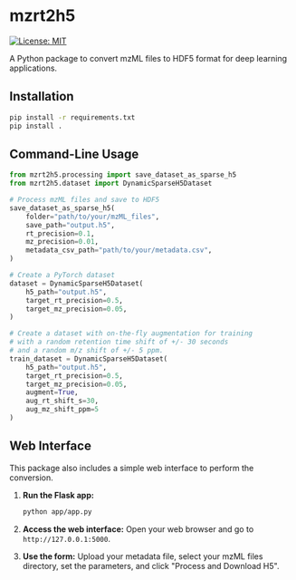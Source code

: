 # mzrt2h5

[![License: MIT](https://img.shields.io/badge/License-MIT-yellow.svg)](https://opensource.org/licenses/MIT)

A Python package to convert mzML files to HDF5 format for deep learning applications.

## Installation

```bash
pip install -r requirements.txt
pip install .
```

## Command-Line Usage

```python
from mzrt2h5.processing import save_dataset_as_sparse_h5
from mzrt2h5.dataset import DynamicSparseH5Dataset

# Process mzML files and save to HDF5
save_dataset_as_sparse_h5(
    folder="path/to/your/mzML_files",
    save_path="output.h5",
    rt_precision=0.1,
    mz_precision=0.01,
    metadata_csv_path="path/to/your/metadata.csv",
)

# Create a PyTorch dataset
dataset = DynamicSparseH5Dataset(
    h5_path="output.h5",
    target_rt_precision=0.5,
    target_mz_precision=0.05,
)

# Create a dataset with on-the-fly augmentation for training
# with a random retention time shift of +/- 30 seconds
# and a random m/z shift of +/- 5 ppm.
train_dataset = DynamicSparseH5Dataset(
    h5_path="output.h5",
    target_rt_precision=0.5,
    target_mz_precision=0.05,
    augment=True,
    aug_rt_shift_s=30,
    aug_mz_shift_ppm=5
)
```

## Web Interface

This package also includes a simple web interface to perform the conversion.

1.  **Run the Flask app:**
    ```bash
    python app/app.py
    ```

2.  **Access the web interface:**
    Open your web browser and go to `http://127.0.0.1:5000`.

3.  **Use the form:**
    Upload your metadata file, select your mzML files directory, set the parameters, and click "Process and Download H5".
